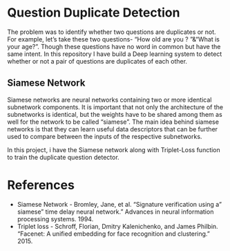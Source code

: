 # Question Duplicate Detection

The problem was to identify whether two questions are duplicates or not.
For example, let’s take these two questions- “How old are you ? ”&“What is your age?”. 
Though these questions have no word in common but have the same intent. In this repository
I have build a Deep learning system to detect whether or not a pair of questions are duplicates 
of each other.

## Siamese Network
Siamese networks are neural networks containing two or more identical subnetwork components. 
It is important that not only the architecture of the subnetworks is identical, 
but the weights have to be shared among them as well for the network to be 
called “siamese”. The main idea behind siamese networks is that they can learn 
useful data descriptors that can be further used to compare between the inputs 
of the respective subnetworks.


In this project, i have the Siamese network along with Triplet-Loss function
to train the duplicate question detector.

# References
- Siamese Network - Bromley, Jane, et al. “Signature verification using a” siamese” time delay neural network.” Advances in neural information processing systems. 1994.
- Triplet loss - Schroff, Florian, Dmitry Kalenichenko, and James Philbin. “Facenet: A unified embedding for face recognition and clustering.” 2015.